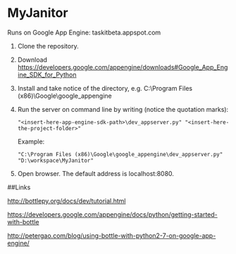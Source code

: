 MyJanitor
=========

Runs on Google App Engine: taskitbeta.appspot.com

1. Clone the repository.
2. Download https://developers.google.com/appengine/downloads#Google_App_Engine_SDK_for_Python
3. Install and take notice of the directory, e.g. C:\Program Files (x86)\Google\google_appengine
4. Run the server on command line by writing (notice the quotation marks):
   ```no-highlight
   "<insert-here-app-engine-sdk-path>\dev_appserver.py" "<insert-here-the-project-folder>"
   ```

   Example:  
   ```no-highlight
   "C:\Program Files (x86)\Google\google_appengine\dev_appserver.py" "D:\workspace\MyJanitor"
   ```
5. Open browser. The default address is localhost:8080. 

##Links

http://bottlepy.org/docs/dev/tutorial.html

https://developers.google.com/appengine/docs/python/getting-started-with-bottle

http://petergao.com/blog/using-bottle-with-python2-7-on-google-app-engine/
